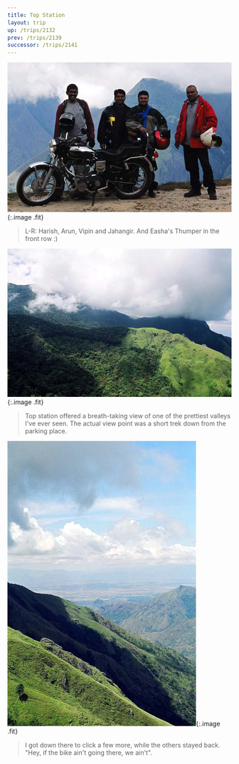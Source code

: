 ```yaml
---
title: Top Station
layout: trip
up: /trips/2132
prev: /trips/2139
successor: /trips/2141
---
```


![An AD for Enfield](/images/trips/munnar/27040014.jpg 'An AD for Enfield'){:.image .fit}

 > L-R: Harish, Arun, Vipin and Jahangir. And Easha's Thumper in the front row :)

 ![Top Station View 1](/images/trips/munnar/27040019.jpg 'Top Station View 1'){:.image .fit}

 > Top station offered a breath-taking view of one of the prettiest valleys I've ever seen. The actual view point was a short trek down from the parking place.

 ![Top Station View 2](/images/trips/munnar/27040021.jpg 'Top Station View 2'){:.image .fit}

 > I got down there to click a few more, while the others stayed back. &quot;Hey, if the bike ain't going there, we ain't&quot;.


